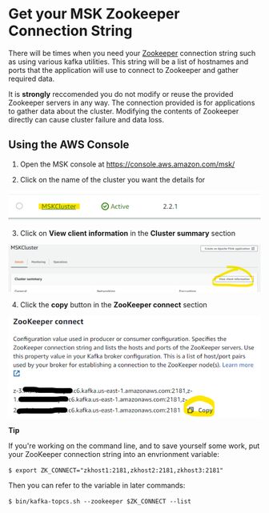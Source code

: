 # Get your MSK Zookeeper Connection String

There will be times when you need your [Zookeeper](https://docs.aws.amazon.com/console/msk/zookeeper/documentation) connection string such as using various kafka utilities.  This string will be a list of hostnames and ports that the application will use to connect to Zookeeper and gather required data.  

It is **strongly** reccomended you do not modify or reuse the provided Zookeeper servers in any way.  The connection provided is for applications to gather data about the cluster.  Modifying the contents of Zookeeper directly can cause cluster failure and data loss.

## Using the AWS Console

1. Open the MSK console at https://console.aws.amazon.com/msk/

1. Click on the name of the cluster you want the details for

![mskclusterclick](_media/modules/addingbrokers/mskclickcluster.png)

3. Click on **View client information** in the **Cluster summary** section

![buttonhighlight](_media/modules/commontasks/mskviewclientinfobutton.png)

4. Click the **copy** button in the **ZooKeeper connect** section

![copyhighlight](_media/modules/commontasks/mskzookeeperdata.png)


**Tip**

If you're working on the command line, and to save yourself some work, put your ZooKeeper connection string into an envrionment variable:

`$ export ZK_CONNECT="zkhost1:2181,zkhost2:2181,zkhost3:2181"`

Then you can refer to the variable in later commands:

`$ bin/kafka-topcs.sh --zookeeper $ZK_CONNECT --list`
